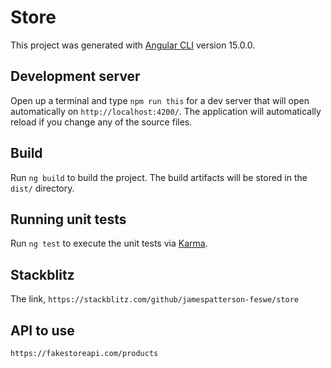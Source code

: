 # Store

This project was generated with [Angular CLI](https://github.com/angular/angular-cli) version 15.0.0.

## Development server

Open up a terminal and type `npm run this` for a dev server that will open automatically on `http://localhost:4200/`. The application will automatically reload if you change any of the source files.

## Build

Run `ng build` to build the project. The build artifacts will be stored in the `dist/` directory.

## Running unit tests

Run `ng test` to execute the unit tests via [Karma](https://karma-runner.github.io).

## Stackblitz

The link, `https://stackblitz.com/github/jamespatterson-feswe/store`

## API to use

`https://fakestoreapi.com/products`
